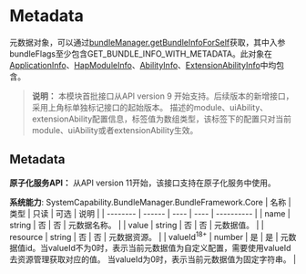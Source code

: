 # Metadata

元数据对象，可以通过[bundleManager.getBundleInfoForSelf](js-apis-bundleManager.md#bundlemanagergetbundleinfoforself)获取，其中入参bundleFlags至少包含GET_BUNDLE_INFO_WITH_METADATA。此对象在[ApplicationInfo](js-apis-bundleManager-applicationInfo.md)、[HapModuleInfo](js-apis-bundleManager-hapModuleInfo.md)、[AbilityInfo](js-apis-bundleManager-abilityInfo.md)、[ExtensionAbilityInfo](js-apis-bundleManager-extensionAbilityInfo.md)中均包含。

> **说明：**
> 本模块首批接口从API version 9 开始支持。后续版本的新增接口，采用上角标单独标记接口的起始版本。
描述的module、uiAbility、extensionAbility配置信息，标签值为数组类型，该标签下的配置只对当前module、uiAbility或者extensionAbility生效。

## Metadata

**原子化服务API：** 从API version 11开始，该接口支持在原子化服务中使用。

**系统能力**: SystemCapability.BundleManager.BundleFramework.Core
| 名称     | 类型   | 只读 | 可选 | 说明       |
| -------- | ------ | ---- | ---- | ---------- |
| name     | string | 否   | 否   | 元数据名称。 |
| value    | string | 否   | 否   | 元数据值。   |
| resource | string | 否   | 否   | 元数据资源。 |
| valueId<sup>18+</sup>  | number | 是   | 是   | 元数据值id。当valueId不为0时，表示当前元数据值为自定义配置，需要使用valueId去资源管理获取对应的值。 当valueId为0时，表示当前元数据值为固定字符串。 |
